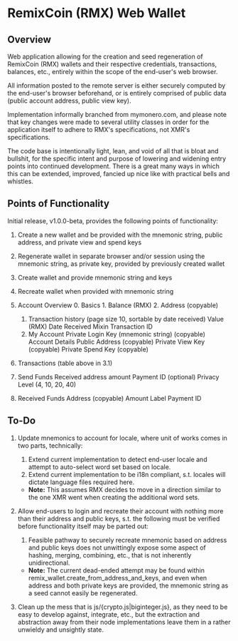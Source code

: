 RemixCoin (RMX) Web Wallet
======

Overview
------
Web application allowing for the creation and seed regeneration of RemixCoin (RMX) wallets and their respective credentials, transactions, balances, etc., entirely within the scope of the end-user's web browser. 

All information posted to the remote server is either securely computed by the end-user's browser beforehand, or is entirely comprised of public data (public account address, public view key). 

Implementation informally branched from mymonero.com, and please note that key changes were made to several utility classes in order for the application itself to adhere to RMX's specifications, not XMR's specifications. 

The code base is intentionally light, lean, and void of all that is bloat and bullshit, for the specific intent and purpose of lowering and widening entry points into continued development. There is a great many ways in which this can be extended, improved, fancied up nice like with practical bells and whistles. 


Points of Functionality 
------

Initial release, v1.0.0-beta, provides the following points of functionality:

1. Create a new wallet and be provided with the mnemonic string, public address, and private view and spend keys
2. Regenerate wallet in separate browser and/or session using the mnemonic string, as private key, provided by previously created wallet




1. Create wallet and provide mnemonic string and keys

2. Recreate wallet when provided with mnemonic string

3. Account Overview
	0. Basics
		1. Balance (RMX)
		2. Address (copyable)
	1. Transaction history (page size 10, sortable by date received)
		Value (RMX)
		Date Received
		Mixin
		Transaction ID
	2. My Account
		Private Login Key (mnemonic string) (copyable)
		Account Details
			Public Address (copyable)
			Private View Key (copyable)
			Private Spend Key (copyable)

4. Transactions (table above in 3.1)

5. Send Funds
	Received address
	amount
	Payment ID (optional)
	Privacy Level (4, 10, 20, 40)

6. Received Funds
	Address (copyable)
	Amount
	Label
	Payment ID

To-Do
------
1. Update mnemonics to account for locale, where unit of works comes in two parts, technically:
	1. Extend current implementation to detect end-user locale and attempt to auto-select word set based on locale.
	2. Extend current implementation to be i18n compliant, s.t. locales will dictate language files required here.
	* __Note:__ This assumes RMX decides to move in a direction similar to the one XMR went when creating the additional word sets.

2. Allow end-users to login and recreate their account with nothing more than their address and public keys, s.t. the following must be verified before functionality itself may be parted out:
	1. Feasible pathway to securely recreate mnemonic based on address and public keys does not unwittingly expose some aspect of hashing, merging, combining, etc., that is not inherently unidirectional.
	* __Note:__ The current dead-ended attempt may be found within remix_wallet.create_from_address_and_keys, and even when address and both private keys are provided, the mnemonic string as a seed cannot easily be regenerated. 

3. Clean up the mess that is js/{crypto.js|biginteger.js}, as they need to be easy to develop against, integrate, etc., but the extraction and abstraction away from their node implementations leave them in a rather unwieldy and unsightly state.
